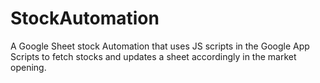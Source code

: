 # StockAutomation
A Google Sheet stock Automation that uses JS scripts in the Google App Scripts to fetch stocks and updates a sheet accordingly in the market opening.
